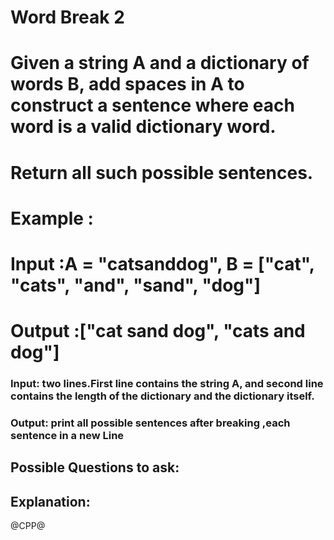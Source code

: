 # Word Break 2
# Given a string A and a dictionary of words B, add spaces in A to construct a sentence where each word is a valid dictionary word.
# Return all such possible sentences.
# Example :
# Input :A = "catsanddog", B = ["cat", "cats", "and", "sand", "dog"]
# Output :["cat sand dog", "cats and dog"]
### Input: two lines.First line contains the string A, and second line contains the length of the dictionary and the dictionary itself.
### Output: print all possible sentences after breaking ,each sentence in a new Line

## Possible Questions to ask:

## Explanation:

@CPP@
